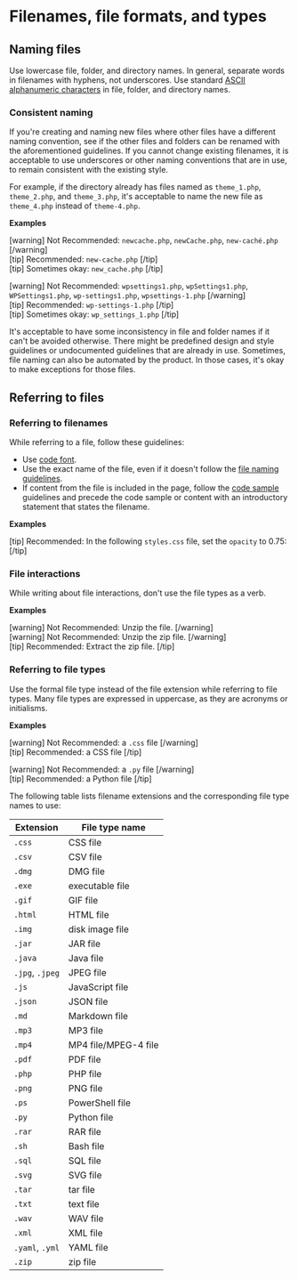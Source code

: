 # Filenames, file formats, and types

## Naming files

Use lowercase file, folder, and directory names. In general, separate words in filenames with hyphens, not underscores. Use standard [ASCII alphanumeric characters](https://en.wikipedia.org/wiki/ASCII#Character_set) in file, folder, and directory names.

### Consistent naming

If you're creating and naming new files where other files have a different naming convention, see if the other files and folders can be renamed with the aforementioned guidelines. If you cannot change existing filenames, it is acceptable to use underscores or other naming conventions that are in use, to remain consistent with the existing style.

For example, if the directory already has files named as `theme_1.php`, `theme_2.php`, and `theme_3.php`, it's acceptable to name the new file as `theme_4.php` instead of `theme-4.php`.

**Examples**  

[warning] Not Recommended: `newcache.php`, `newCache.php`, `new-caché.php` [/warning]  
[tip] Recommended: `new-cache.php` [/tip]  
[tip] Sometimes okay: `new_cache.php` [/tip]  

[warning] Not Recommended: `wpsettings1.php`, `wpSettings1.php`, `WPSettings1.php`, `wp-settings1.php`, `wpsettings-1.php` [/warning]  
[tip] Recommended: `wp-settings-1.php` [/tip]  
[tip] Sometimes okay: `wp_settings_1.php` [/tip]  

It's acceptable to have some inconsistency in file and folder names if it can't be avoided otherwise. There might be predefined design and style guidelines or undocumented guidelines that are already in use. Sometimes, file naming can also be automated by the product. In those cases, it's okay to make exceptions for those files.

## Referring to files

### Referring to filenames

While referring to a file, follow these guidelines:

- Use [code font]().
- Use the exact name of the file, even if it doesn't follow the [file naming guidelines](#naming-files).
- If content from the file is included in the page, follow the [code sample]() guidelines and precede the code sample or content with an introductory statement that states the filename.

**Examples**  

[tip] Recommended: In the following `styles.css` file, set the `opacity` to 0.75: [/tip]  

### File interactions

While writing about file interactions, don't use the file types as a verb.

**Examples**  

[warning] Not Recommended: Unzip the file. [/warning]  
[warning] Not Recommended: Unzip the zip file. [/warning]  
[tip] Recommended: Extract the zip file. [/tip]  

### Referring to file types

Use the formal file type instead of the file extension while referring to file types. Many file types are expressed in uppercase, as they are acronyms or initialisms.

**Examples**  

[warning] Not Recommended: a `.css` file [/warning]  
[tip] Recommended: a CSS file [/tip]  

[warning] Not Recommended: a `.py` file [/warning]  
[tip] Recommended: a Python file [/tip]  

The following table lists filename extensions and the corresponding file type names to use:

| Extension       | File type name  |
|-----------------|-----------------|
| `.css`          | CSS file        |
| `.csv`          | CSV file        |
| `.dmg`          | DMG file        |
| `.exe`          | executable file |
| `.gif`          | GIF file        |
| `.html`         | HTML file       |
| `.img`          | disk image file |
| `.jar`          | JAR file        |
| `.java`         | Java file       |
| `.jpg`, `.jpeg` | JPEG file       |
| `.js`           | JavaScript file |
| `.json`         | JSON file       |
| `.md`           | Markdown file   |
| `.mp3`          | MP3 file        |
| `.mp4`          | MP4 file/MPEG-4 file |
| `.pdf`          | PDF file        |
| `.php`          | PHP file        |
| `.png`          | PNG file        |
| `.ps`           | PowerShell file |
| `.py`           | Python file     |
| `.rar`          | RAR file        |
| `.sh`           | Bash file       |
| `.sql`          | SQL file        |
| `.svg`          | SVG file        |
| `.tar`          | tar file        |
| `.txt`          | text file       |
| `.wav`          | WAV file        |
| `.xml`          | XML file        |
| `.yaml`, `.yml` | YAML file       |
| `.zip`          | zip file        |
